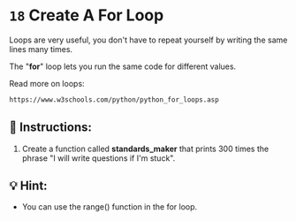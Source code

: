 # `18` Create A For Loop

Loops are very useful, you don't have to repeat yourself by writing the same lines many times.

The "**for**" loop lets you run the same code for different values.

Read more on loops:
```sh
https://www.w3schools.com/python/python_for_loops.asp
```

## 📝 Instructions:

1. Create a function called **standards_maker** that prints 300 times the phrase "I will write questions if I'm stuck".

## 💡 Hint:

- You can use the range() function in the for loop.